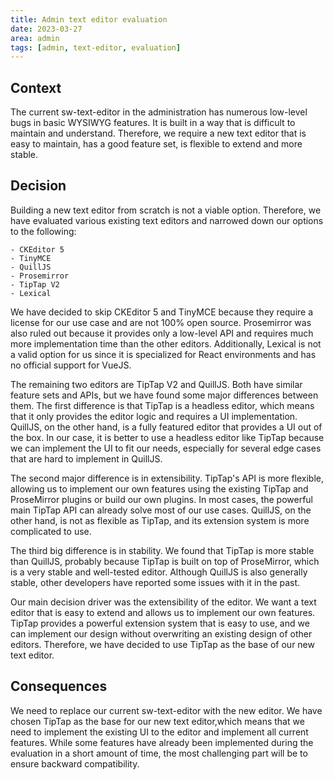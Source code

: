 ```yaml
---
title: Admin text editor evaluation
date: 2023-03-27
area: admin
tags: [admin, text-editor, evaluation]
---
```


## Context
The current sw-text-editor in the administration has numerous low-level bugs in basic WYSIWYG features. It is built in a
way that is difficult to maintain and understand. Therefore, we require a new text editor that is easy to maintain, has
a good feature set, is flexible to extend and more stable.

## Decision
Building a new text editor from scratch is not a viable option. Therefore, we have evaluated various existing text 
editors and narrowed down our options to the following:

    - CKEditor 5
    - TinyMCE
    - QuillJS
    - Prosemirror
    - TipTap V2
    - Lexical

We have decided to skip CKEditor 5 and TinyMCE because they require a license for our use case and are not 100% open
source. Prosemirror was also ruled out because it provides only a low-level API and requires much more implementation 
time than the other editors. Additionally, Lexical is not a valid option for us since it is specialized for React 
environments and has no official support for VueJS.

The remaining two editors are TipTap V2 and QuillJS. Both have similar feature sets and APIs, but we have found some 
major differences between them. The first difference is that TipTap is a headless editor, which means that it only
provides the editor logic and requires a UI implementation. QuillJS, on the other hand, is a fully featured editor that
provides a UI out of the box. In our case, it is better to use a headless editor like TipTap because we can implement 
the UI to fit our needs, especially for several edge cases that are hard to implement in QuillJS.

The second major difference is in extensibility. TipTap's API is more flexible, allowing us to implement our own
features using the existing TipTap and ProseMirror plugins or build our own plugins. In most cases, the powerful main
TipTap API can already solve most of our use cases. QuillJS, on the other hand, is not as flexible as TipTap, and its
extension system is more complicated to use.

The third big difference is in stability. We found that TipTap is more stable than QuillJS, probably because TipTap is 
built on top of ProseMirror, which is a very stable and well-tested editor. Although QuillJS is also generally stable,
other developers have reported some issues with it in the past.

Our main decision driver was the extensibility of the editor. We want a text editor that is easy to extend and allows us
to implement our own features. TipTap provides a powerful extension system that is easy to use, and we can implement our
design without overwriting an existing design of other editors. Therefore, we have decided to use TipTap as the base of
our new text editor.

## Consequences
We need to replace our current sw-text-editor with the new editor. We have chosen TipTap as the base for our new text 
editor,which means that we need to implement the existing UI to the editor and implement all current features. While
some features have already been implemented during the evaluation in a short amount of time, the most challenging part 
will be to ensure backward compatibility.
